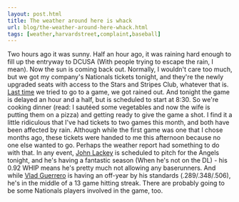 ```yaml
---
layout: post.html
title: The weather around here is whack
url: blog/the-weather-around-here-whack.html
tags: [weather,harvardstreet,complaint,baseball]
---
```

Two hours ago it was sunny. Half an hour ago, it was raining hard enough to fill up the entryway to DCUSA (With people trying to escape the rain, I mean). Now the sun is coming back out. Normally, I wouldn't care too much, but we got my company's Nationals tickets tonight, and they're the newly upgraded seats with access to the Stars and Stripes Club, whatever that is. [Last time](/node/928) we tried to go to a game, we got rained out. And tonight the game is delayed an hour and a half, but is scheduled to start at 8:30. So we're cooking dinner (read: I sautéed some vegetables and now the wife is putting them on a pizza) and getting ready to give the game a shot. I find it a little ridiculous that I've had tickets to two games this month, and both have been affected by rain. Although while the first game was one that I chose months ago, these tickets were handed to me this afternoon because no one else wanted to go. Perhaps the weather report had something to do with that. In any event, [John Lackey](http://www.baseball-reference.com/l/lackejo01.shtml) is scheduled to pitch for the Angels tonight, and he's having a fantastic season (When he's not on the DL) - his 0.92 WHIP means he's pretty much not allowing any baserunners. And while [Vlad Guerrero](http://www.baseball-reference.com/g/guerrvl01.shtml) is having an off-year by his standards (.289/.348/.506), he's in the middle of a 13 game hitting streak. There are probably going to be some Nationals players involved in the game, too.
